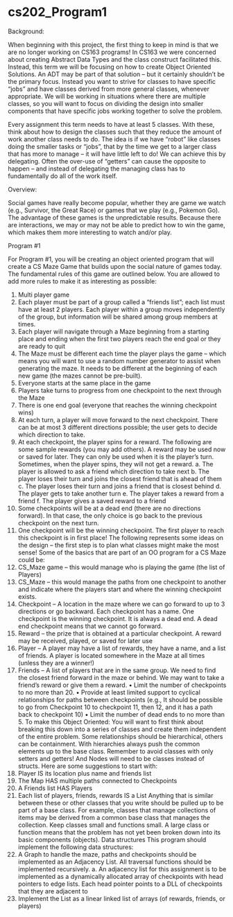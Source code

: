 # cs202_Program1

Background:

When beginning with this project, the first thing to keep in mind is that we are no longer working on CS163 programs! In CS163 we were concerned about creating Abstract Data Types and the class construct facilitated this. Instead, this term we will be focusing on how to create Object Oriented Solutions. An ADT may be part of that solution – but it certainly shouldn’t be the primary focus. Instead you want to strive for classes to have specific “jobs” and have classes derived from more general classes, whenever appropriate. We will be working in situations where there are multiple classes, so you will want to focus on dividing the design into smaller components that have specific jobs working together to solve the problem.

Every assignment this term needs to have at least 5 classes. With these, think about how to design the classes such that they reduce the amount of work another class needs to do. The idea is if we have “robot” like classes doing the smaller tasks or “jobs”, that by the time we get to a larger class that has more to manage – it will have little left to do! We can achieve this by delegating. Often the over-use of “getters” can cause the opposite to happen – and instead of delegating the managing class has to fundamentally do all of the work itself.

Overview:

Social games have really become popular, whether they are game we watch (e.g., Survivor, the Great Race) or games that we play (e.g., Pokemon Go). The advantage of these games is the unpredictable results. Because there are interactions, we may or may not be able to predict how to win the game, which makes them more interesting to watch and/or play.

Program #1

For Program #1, you will be creating an object oriented program that will create a CS Maze Game that builds upon the social nature of games today. The fundamental rules of this game are outlined below. You are allowed to add more rules to make it as interesting as possible:

1. Multi player game
2. Each player must be part of a group called a “friends list”; each list must have at least 2 players. Each player within a group moves independently of the group, but information will be shared among group members at times.
3. Each player will navigate through a Maze beginning from a starting place and ending when the first two players reach the end goal or they are ready to quit
4. The Maze must be different each time the player plays the game – which means you will want to use a random number generator to assist when generating the maze. It needs to be different at the beginning of each new game (the mazes cannot be pre-built).
5. Everyone starts at the same place in the game
6. Players take turns to progress from one checkpoint to the next through the Maze
7. There is one end goal (everyone that reaches the winning checkpoint wins)
8. At each turn, a player will move forward to the next checkpoint. There can be at most 3 different directions possible; the user gets to decide which direction to take.
9. At each checkpoint, the player spins for a reward. The following are some sample rewards (you may add others). A reward may be used now or saved for later. They can only be used when it is the player’s turn. Sometimes, when the player spins, they will not get a reward.
a. The player is allowed to ask a friend which direction to take next
b. The player loses their turn and joins the closest friend that is ahead of them
c. The player loses their turn and joins a friend that is closest behind
d. The player gets to take another turn
e. The player takes a reward from a friend
f. The player gives a saved reward to a friend
10. Some checkpoints will be at a dead end (there are no directions forward). In that case, the only choice is go back to the previous checkpoint on the next turn.
11. One checkpoint will be the winning checkpoint. The first player to reach this checkpoint is in first place!
The following represents some ideas on the design – the first step is to plan what classes might make the most sense! Some of the basics that are part of an OO program for a CS Maze could be:
1. CS_Maze game – this would manage who is playing the game (the list of Players)
2. CS_Maze – this would manage the paths from one checkpoint to another and indicate where the players start and where the winning checkpoint exists.
3. Checkpoint – A location in the maze where we can go forward to up to 3 directions or go backward. Each checkpoint has a name. One checkpoint is the winning checkpoint. It is always a dead end. A dead end checkpoint means that we cannot go forward.
4. Reward – the prize that is obtained at a particular checkpoint. A reward may be received, played, or saved for later use
5. Player – A player may have a list of rewards, they have a name, and a list of friends. A player is located somewhere in the Maze at all times (unless they are a winner!)
6. Friends – A list of players that are in the same group. We need to find the closest friend forward in the maze or behind. We may want to take a friend’s reward or give them a reward.
• Limit the number of checkpoints to no more than 20.
• Provide at least limited support to cyclical relationships for paths between checkpoints (e.g., It should be possible to go from Checkpoint 10 to checkpoint 11, then 12, and it has a path back to checkpoint 10)
• Limit the number of dead ends to no more than 5.
To make this Object Oriented:
You will want to first think about breaking this down into a series of classes and create them independent of the entire problem. Some relationships should be hierarchical, others can be containment. With hierarchies always push the common elements up to the base class. Remember to avoid classes with only setters and getters! And Nodes will need to be classes instead of structs.
Here are some suggestions to start with:
1. Player IS its location plus name and friends list
2. The Map HAS multiple paths connected to Checkpoints
3. A Friends list HAS Players
4. Each list of players, friends, rewards IS a List
Anything that is similar between these or other classes that you write should be pulled up to be part of a base class. For example, classes that manage collections of items may be derived from a common base class that manages the collection. Keep classes small and functions small. A large class or function means that the problem has not yet been broken down into its basic components (objects).
Data structures
This program should implement the following data structures:
1. A Graph to handle the maze, paths and checkpoints should be implemented as an Adjacency List. All traversal functions should be implemented recursively.
a. An adjacency list for this assignment is to be implemented as a dynamically allocated array of checkpoints with head pointers to edge lists. Each head pointer points to a DLL of checkpoints that they are adjacent to
2. Implement the List as a linear linked list of arrays (of rewards, friends, or players)

